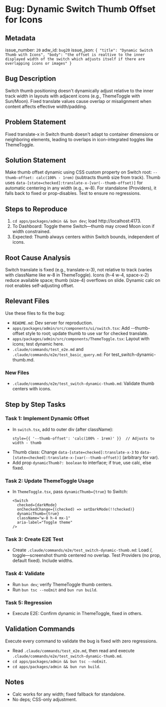 # Bug: Dynamic Switch Thumb Offset for Icons

## Metadata

issue_number: `20`
adw_id: `bug20`
issue_json: `{ "title": "Dynamic Switch Thumb with Icons", "body": "the offset is realtive to the inner displayed width of the switch which adjusts itself if there are overlapping icons or images" }`

## Bug Description

Switch thumb positioning doesn't dynamically adjust relative to the inner track width in layouts with adjacent icons (e.g., ThemeToggle with Sun/Moon). Fixed translate values cause overlap or misalignment when content affects effective width/padding.

## Problem Statement

Fixed translate-x in Switch thumb doesn't adapt to container dimensions or neighboring elements, leading to overlaps in icon-integrated toggles like ThemeToggle.

## Solution Statement

Make thumb offset dynamic using CSS custom property on Switch root: `--thumb-offset: calc(100% - 1rem)` (subtracts thumb size from track). Thumb uses `data-[state=checked]:translate-x-[var(--thumb-offset)]` for automatic centering in any width (e.g., w-8). For standalone (Providers), it falls back to fixed or prop-disables. Test to ensure no regressions.

## Steps to Reproduce

1. `cd apps/packages/admin && bun dev`; load http://localhost:4173.
2. To Dashboard: Toggle theme Switch—thumb may crowd Moon icon if width constrained.
3. Expected: Thumb always centers within Switch bounds, independent of icons.

## Root Cause Analysis

Switch translate is fixed (e.g., translate-x-3), not relative to track (varies with className like w-8 in ThemeToggle). Icons (h-4 w-4, space-x-2) reduce available space; thumb (size-4) overflows on slide. Dynamic calc on root enables self-adjusting offset.

## Relevant Files

Use these files to fix the bug:

- `README.md`: Dev server for reproduction.
- `apps/packages/admin/src/components/ui/switch.tsx`: Add --thumb-offset style to root; update thumb to use var for checked translate.
- `apps/packages/admin/src/components/ThemeToggle.tsx`: Layout with icons; test dynamic here.
- `.claude/commands/test_e2e.md` and `.claude/commands/e2e/test_basic_query.md`: For test_switch-dynamic-thumb.md.

### New Files

- `.claude/commands/e2e/test_switch-dynamic-thumb.md`: Validate thumb centers with icons.

## Step by Step Tasks

### Task 1: Implement Dynamic Offset

- In `switch.tsx`, add to outer div (after className):
  ```
  style={{ '--thumb-offset': 'calc(100% - 1rem)' }}  // Adjusts to width - thumb
  ```
- Thumb class: Change `data-[state=checked]:translate-x-3` to `data-[state=checked]:translate-x-[var(--thumb-offset)]` (arbitrary for var).
- Add prop `dynamicThumb?: boolean` to interface; if true, use calc, else fixed.

### Task 2: Update ThemeToggle Usage

- In `ThemeToggle.tsx`, pass `dynamicThumb={true}` to Switch:
  ```
  <Switch
    checked={darkMode}
    onCheckedChange={(checked) => setDarkMode(!!checked)}
    dynamicThumb={true}
    className="w-8 h-4 mx-1"
    aria-label="Toggle theme"
  />
  ```

### Task 3: Create E2E Test

- Create `.claude/commands/e2e/test_switch-dynamic-thumb.md`: Load /, toggle—screenshot thumb centered no overlap. Test Providers (no prop, default fixed). Include widths.

### Task 4: Validate

- Run `bun dev`; verify ThemeToggle thumb centers.
- Run `bun tsc --noEmit` and `bun run build`.

### Task 5: Regression

- Execute E2E: Confirm dynamic in ThemeToggle, fixed in others.

## Validation Commands

Execute every command to validate the bug is fixed with zero regressions.

- Read `.claude/commands/test_e2e.md`, then read and execute `.claude/commands/e2e/test_switch-dynamic-thumb.md`.
- `cd apps/packages/admin && bun tsc --noEmit`.
- `cd apps/packages/admin && bun run build`.

## Notes

- Calc works for any width; fixed fallback for standalone.
- No deps; CSS-only adjustment.
